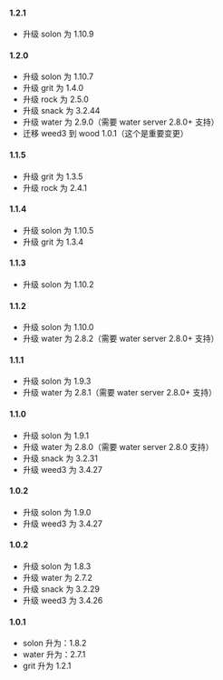 #### 1.2.1
* 升级 solon 为 1.10.9

#### 1.2.0
* 升级 solon 为 1.10.7
* 升级 grit 为 1.4.0
* 升级 rock  为 2.5.0
* 升级 snack 为 3.2.44
* 升级 water 为 2.9.0（需要 water server 2.8.0+ 支持）
* 迁移 weed3 到 wood 1.0.1（这个是重要变更）

#### 1.1.5
* 升级 grit 为 1.3.5
* 升级 rock  为 2.4.1

#### 1.1.4
* 升级 solon 为 1.10.5
* 升级 grit 为 1.3.4

#### 1.1.3
* 升级 solon 为 1.10.2

#### 1.1.2
* 升级 solon 为 1.10.0
* 升级 water 为 2.8.2（需要 water server 2.8.0+ 支持）

#### 1.1.1
* 升级 solon 为 1.9.3
* 升级 water 为 2.8.1（需要 water server 2.8.0+ 支持）

#### 1.1.0
* 升级 solon 为 1.9.1
* 升级 water 为 2.8.0（需要 water server 2.8.0 支持）
* 升级 snack 为 3.2.31
* 升级 weed3 为 3.4.27

#### 1.0.2
* 升级 solon 为 1.9.0
* 升级 weed3 为 3.4.27

#### 1.0.2
* 升级 solon 为 1.8.3
* 升级 water 为 2.7.2
* 升级 snack 为 3.2.29
* 升级 weed3 为 3.4.26

#### 1.0.1
* solon 升为：1.8.2
* water 升为：2.7.1
* grit 升为 1.2.1